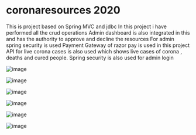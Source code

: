 # coronaresources 2020
This is project based on Spring MVC and jdbc
In this project i have performed all the crud operations 
Admin dashboard is also integrated in this and has the authority to approve and decline the resources
For admin spring security is used
Payment Gateway of razor pay is used in this project
API  for live corona cases is also used which shows live cases of corona , deaths and cured people.
Spring security is also used for admin login

![image](https://user-images.githubusercontent.com/64886059/122117307-5723e400-ce44-11eb-8cd6-6dc410720834.png)




![image](https://user-images.githubusercontent.com/64886059/122117573-a66a1480-ce44-11eb-845d-25bb2eb7d013.png)



![image](https://user-images.githubusercontent.com/64886059/122117627-b5e95d80-ce44-11eb-9220-90fa545cfa3a.png)




![image](https://user-images.githubusercontent.com/64886059/122117683-c699d380-ce44-11eb-8c78-d4fe90cf722f.png)



![image](https://user-images.githubusercontent.com/64886059/122117773-e03b1b00-ce44-11eb-8a4e-12fac08fa3aa.png)



![image](https://user-images.githubusercontent.com/64886059/122117803-ecbf7380-ce44-11eb-862b-414fd28ff40b.png)

